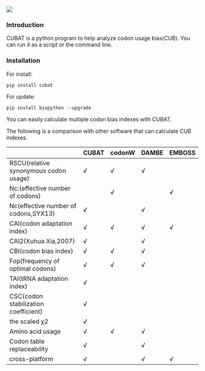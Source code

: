 ![](/docs/mstile-150x150.png)

### Introduction

CUBAT is a python program to help analyze codon usage bias(CUB). You can run it as a script or the command line.

### Installation

For install:

```
pip install cubat
```

For update:

```
pip install biopython --upgrade
```

You can easily calculate multiple codon bias indexes with CUBAT.​

The following is a comparison with other software that can calculate CUB indexes.

|                                       | CUBAT | codonW | DAMBE | EMBOSS |
| ------------------------------------- | ----- | ------ | ----- | ------ |
| RSCU(relative synonymous codon usage) | √     | √      | √     |        |
| Nc:(effective number of codons)       |       | √      |       | √      |
| Nc(effective number of codons,SYX13)  | √     |        | √     |        |
| CAI(codon adaptation index)           | √     | √      | √     | √      |
| CAI2(Xuhua Xia,2007)                  | √     |        | √     |        |
| CBI(codon bias index)                 | √     | √      | √     |        |
| Fop(frequency of optimal codons)      | √     | √      | √     |        |
| TAI(tRNA adaptation index)            | √     |        |       |        |
| CSC(codon stabilization coefficient)  | √     |        |       |        |
| the scaled χ2                         | √     |        |       |        |
| Amino acid usage                      | √     | √      | √     |        |
| Codon table replaceability            | √     |        | √     |        |
| cross-platform                        | √     |        | √     | √      |
